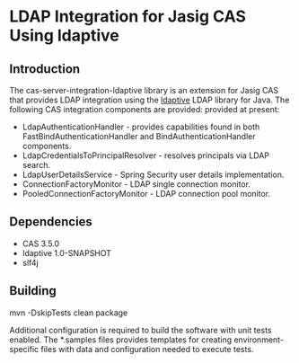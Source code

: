 # LDAP Integration for Jasig CAS Using ldaptive

## Introduction

The cas-server-integration-ldaptive library is an extension for Jasig CAS that provides LDAP integration using the
[ldaptive](http://www.ldaptive.org/) LDAP library for Java. The following CAS integration components are provided:
provided at present:

* LdapAuthenticationHandler - provides capabilities found in both FastBindAuthenticationHandler and
  BindAuthenticationHandler components.
* LdapCredentialsToPrincipalResolver - resolves principals via LDAP search.
* LdapUserDetailsService - Spring Security user details implementation.
* ConnectionFactoryMonitor - LDAP single connection monitor.
* PooledConnectionFactoryMonitor - LDAP connection pool monitor.

## Dependencies

* CAS 3.5.0
* ldaptive 1.0-SNAPSHOT
* slf4j

## Building

mvn -DskipTests clean package

Additional configuration is required to build the software with unit tests enabled.  The *.samples files provides
templates for creating environment-specific files with data and configuration needed to execute tests.
